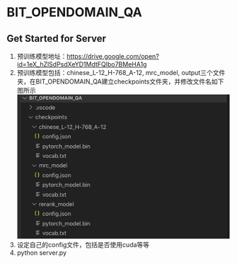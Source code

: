 # BIT_OPENDOMAIN_QA
## Get Started for Server
1. 预训练模型地址：https://drive.google.com/open?id=1eX_hZlSdPsdXeYD1MdtFQIbo7BMeHA1g
2. 预训练模型包括：chinese_L-12_H-768_A-12, mrc_model, output三个文件夹，在BIT_OPENDOMAIN_QA建立checkpoints文件夹，并修改文件名如下图所示
![checkpoints](pictures/p1.png)
3. 设定自己的config文件，包括是否使用cuda等等
4. python server.py
